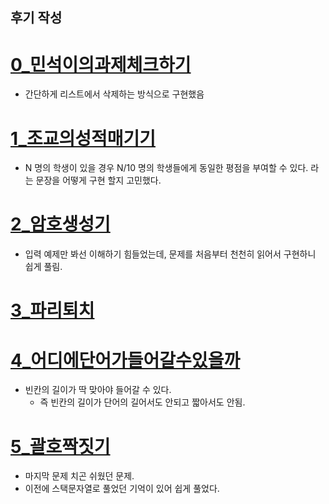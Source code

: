 ## 후기 작성

# [0_민석이의과제체크하기](./0_%EB%AF%BC%EC%84%9D%EC%9D%B4%EC%9D%98%EA%B3%BC%EC%A0%9C%EC%B2%B4%ED%81%AC%ED%95%98%EA%B8%B0.py)
- 간단하게 리스트에서 삭제하는 방식으로 구현했음

# [1_조교의성적매기기](./1_%EC%A1%B0%EA%B5%90%EC%9D%98%EC%84%B1%EC%A0%81%EB%A7%A4%EA%B8%B0%EA%B8%B0.py)
- N 명의 학생이 있을 경우 N/10 명의 학생들에게 동일한 평점을 부여할 수 있다. 라는 문장을 어떻게 구현 할지 고민했다. 

# [2_암호생성기](./2_%EC%95%94%ED%98%B8%EC%83%9D%EC%84%B1%EA%B8%B0.py)
- 입력 예제만 봐선 이해하기 힘들었는데, 문제를 처음부터 천천히 읽어서 구현하니 쉽게 풀림.

# [3_파리퇴치](./3_%ED%8C%8C%EB%A6%AC%ED%87%B4%EC%B9%98.py)

# [4_어디에단어가들어갈수있을까](./4_%EC%96%B4%EB%94%94%EC%97%90%EB%8B%A8%EC%96%B4%EA%B0%80%EB%93%A4%EC%96%B4%EA%B0%88%EC%88%98%EC%9E%88%EC%9D%84%EA%B9%8C.py)
- 빈칸의 길이가 딱 맞아야 들어갈 수 있다.
    - 즉 빈칸의 길이가 단어의 길어서도 안되고 짧아서도 안됨.


# [5_괄호짝짓기](./5_%EA%B4%84%ED%98%B8%EC%A7%9D%EC%A7%93%EA%B8%B0.py)
- 마지막 문제 치곤 쉬웠던 문제.
- 이전에 스택문자열로 풀었던 기억이 있어 쉽게 풀었다.

